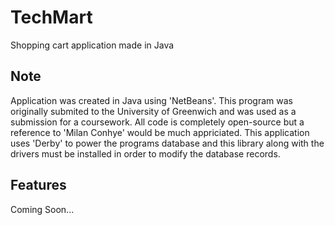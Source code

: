 # TechMart
Shopping cart application made in Java

<h2> <b>Note</b> </h2>

Application was created in Java using 'NetBeans'. This program was originally submited to the University of Greenwich
and was used as a submission for a coursework. All code is completely open-source but a reference to 'Milan Conhye' would be
much appriciated. This application uses 'Derby' to power the programs database and this library along with the drivers must be
installed in order to modify the database records. 

<h2> <b>Features</b> </h2>

Coming Soon...
